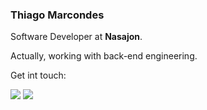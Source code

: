 ### Thiago Marcondes

Software Developer at **Nasajon**.

Actually, working with back-end engineering.

Get int touch:

[<img src="https://img.shields.io/badge/LinkedIn-0077B5?style=for-the-badge&logo=linkedin&logoColor=white">](https://www.linkedin.com/in/thiago-marcondes-5a98a2222/) <a href="mailto:thiagoox2@gmail.com?"><img src="https://img.shields.io/badge/gmail-%23DD0031.svg?&style=for-the-badge&logo=gmail&logoColor=white"/></a>
